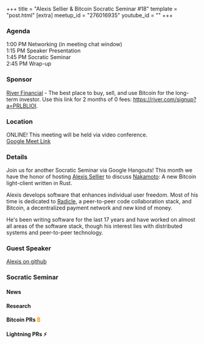 +++
title = "Alexis Sellier & Bitcoin Socratic Seminar #18"
template = "post.html"
[extra]
meetup_id = "276016935"
youtube_id = ""
+++

### Agenda  

1:00 PM Networking (in meeting chat window)  
1:15 PM Speaker Presentation  
1:45 PM Socratic Seminar  
2:45 PM Wrap-up  

### Sponsor  

[River Financial](https://river.com/) - The best place to buy, sell, and use Bitcoin for the 
long-term investor. Use this link for 2 months of 0 fees: <https://river.com/signup?a=PRLBLIOI>.

 ### Location  

ONLINE! This meeting will be held via video conference.  
[Google Meet Link](https://meet.google.com/ypb-xuei-vib)

### Details  

Join us for another Socratic Seminar via Google Hangouts! This month we have the honor of hosting
[Alexis Sellier] to discuss [Nakamoto]: A new Bitcoin light-client written in Rust.

Alexis develops software that enhances individual user freedom. Most of his time is dedicated to
[Radicle], a peer-to-peer code collaboration stack, and Bitcoin, a decentralized payment network and
new kind of money.

He's been writing software for the last 17 years and have worked on almost all areas of the software
stack, though his interest lies with distributed systems and peer-to-peer technology.

### Guest Speaker

[Alexis on github][gh]

### Socratic Seminar

#### News

#### Research  

#### Bitcoin PRs <font color="#FF9900">₿</font>  

#### Lightning PRs ⚡ 


[gh]:https://github.com/cloudhead
[Alexis Sellier]:https://cloudhead.io/
[Nakamoto]:https://github.com/cloudhead/nakamoto
[Radicle]:https://radicle.xyz/